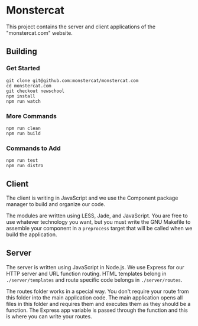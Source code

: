 # Monstercat

This project contains the server and client applications of the "monstercat.com" website.

## Building

### Get Started

```
git clone git@github.com:monstercat/monstercat.com
cd monstercat.com
git checkout newschool
npm install
npm run watch
```

### More Commands

```
npm run clean
npm run build
```

### Commands to Add

```
npm run test
npm run distro
```

## Client

The client is writing in JavaScript and we use the Component package manager to build and organize our code.

The modules are written using LESS, Jade, and JavaScript. You are free to use whatever technology you want, but you must write the GNU Makefile to assemble your component in a `preprocess` target that will be called when we build the application.

## Server

The server is written using JavaScript in Node.js. We use Express for our HTTP server and URL function routing. HTML templates belong in `./server/templates` and route specific code belongs in `./server/routes`. 

The routes folder works in a special way. You don't require your route from this folder into the main application code. The main application opens all files in this folder and requires them and executes them as they should be a function. The Express app variable is passed through the function and this is where you can write your routes.